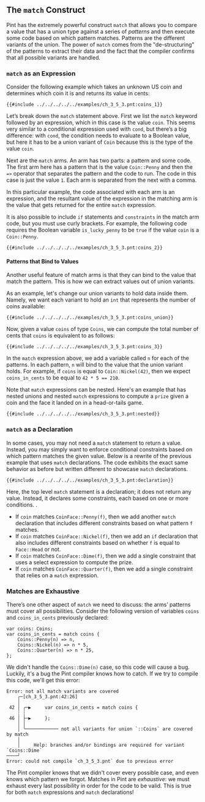 ## The `match` Construct

Pint has the extremely powerful construct `match` that allows you to compare a value that has a
union type against a series of _patterns_ and then execute some code based on which pattern matches.
Patterns are the different variants of the union. The power of `match` comes from the
"de-structuring" of the patterns to extract their data and the fact that the compiler confirms that
all possible variants are handled.

### `match` as an Expression

Consider the following example which takes an unknown US coin and determines which coin it is and
returns its value in cents:

```pint
{{#include ../../../../../examples/ch_3_5_3.pnt:coins_1}}
```

Let’s break down the `match` statement above. First we list the `match` keyword followed by an
expression, which in this case is the value `coin`. This seems very similar to a conditional
expression used with `cond`, but there’s a big difference: with `cond`, the condition needs to
evaluate to a Boolean value, but here it has to be a union variant of `Coin` because this is the
type of the value `coin`.

Next are the `match` arms. An arm has two parts: a pattern and some code. The first arm here has a
pattern that is the value `Coin::Penny` and then the `=>` operator that separates the pattern and
the code to run. The code in this case is just the value `1`. Each arm is separated from the next
with a comma.

In this particular example, the code associated with each arm is an expression, and the resultant
value of the expression in the matching arm is the value that gets returned for the entire `match`
expression.

It is also possible to include `if` statements and `constraints` in the match arm code, but you must
use curly brackets. For example, the following code requires the Boolean variable `is_lucky_penny`
to be `true` if the value `coin` is a `Coin::Penny`.

```pint
{{#include ../../../../../examples/ch_3_5_3.pnt:coins_2}}
```

#### Patterns that Bind to Values

Another useful feature of match arms is that they can bind to the value that match the pattern. This
is how we can extract values out of union variants.

As an example, let's change our union variants to hold data inside them. Namely, we want each
variant to hold an `int` that represents the number of coins available:

```pint
{{#include ../../../../../examples/ch_3_5_3.pnt:coins_union}}
```

Now, given a value `coins` of type `Coins`, we can compute the total number of cents that `coins` is
equivalent to as follows:

```pint
{{#include ../../../../../examples/ch_3_5_3.pnt:coins_3}}
```

In the `match` expression above, we add a variable called `n` for each of the patterns. In each
pattern, `n` will bind to the value that the union variant holds. For example, if `coins` is equal
to `Coin::Nickel(42)`, then we expect `coins_in_cents` to be equal to `42 * 5 == 210`.

Note that `match` expressions can be nested. Here's an example that has nested unions and nested
`match` expressions to compute a `prize` given a coin and the face it landed on in a head-or-tails
game.

```pint
{{#include ../../../../../examples/ch_3_5_3.pnt:nested}}
```

### `match` as a Declaration

In some cases, you may not need a `match` statement to return a value. Instead, you may simply want
to enforce conditional constraints based on which pattern matches the given value. Below is a
rewrite of the previous example that uses `match` declarations. The code exhibits the exact same
behavior as before but written different to showcase `match` declarations.

```pint
{{#include ../../../../../examples/ch_3_5_3.pnt:declaration}}
```

Here, the top level `match` statement is a declaration; it does not return any value. Instead, it
declares some constraints, each based on one or more conditions. .

- If `coin` matches `CoinFace::Penny(f)`, then we add another `match` declaration that includes
  different constraints based on what pattern `f` matches.
- If `coin` matches `CoinFace::Nickel(f)`, then we add an `if` declaration that also includes
  different constraints based on whether `f` is equal to `Face::Head` or not.
- If `coin` matches `CoinFace::Dime(f)`, then we add a single constraint that uses a select
  expression to compute the prize.
- If `coin` matches `CoinFace::Quarter(f)`, then we add a single constraint that relies on a `match`
  expression.

### Matches are Exhaustive

There’s one other aspect of `match` we need to discuss: the arms’ patterns must cover all
possibilities. Consider the following version of variables `coins` and `coins_in_cents` previously
declared:

```pint
var coins: Coins;
var coins_in_cents = match coins {
    Coins::Penny(n) => n,
    Coins::Nickel(n) => n * 5,
    Coins::Quarter(n) => n * 25,
};
```

We didn't handle the `Coins::Dime(n)` case, so this code will cause a bug. Luckily, it's a bug the
Pint compiler knows how to catch. If we try to compile this code, we'll get this error:

```console
Error: not all match variants are covered
    ╭─[ch_3_5_3.pnt:42:26]
    │
 42 │ ╭─▶     var coins_in_cents = match coins {
    ┆ ┆
 46 │ ├─▶     };
    │ │
    │ ╰──────────── not all variants for union `::Coins` are covered by match
    │
    │     Help: branches and/or bindings are required for variant `Coins::Dime`
────╯
Error: could not compile `ch_3_5_3.pnt` due to previous error
```

The Pint compiler knows that we didn't cover every possible case, and even knows which pattern we
forgot. Matches in Pint are _exhaustive_: we must exhaust every last possibility in order for the
code to be valid. This is true for both `match` expressions and `match` declarations!

